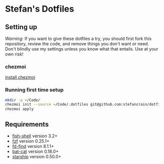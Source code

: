 # Stefan's Dotfiles

## Setting up

_Warning:_ If you want to give these dotfiles a try, you should first fork this
repository, review the code, and remove things you don't want or need. Don't
blindly use my settings unless you know what that entails. Use at your own risk!


### chezmoi

[install chezmoi](https://www.chezmoi.io/docs/install/)

### Running first time setup

```bash
mkdir -p ~/Code/
chezmoi init --source ~/Code/.dotfiles git@github.com:stefancrain/dotfiles.git
chezmoi apply
```

## Requirements

- [fish-shell](https://github.com/fish-shell/fish-shell) version 3.2+
- [fzf](https://github.com/junegunn/fzf) version 0.25.1+
- [fd-find](https://github.com/sharkdp/fd) version 8.1.1+
- [bat-cat](https://github.com/sharkdp/bat) version 0.18.0+
- [starship](https://starship.rs/) version 0.50.0+
